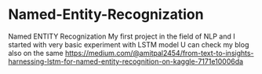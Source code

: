 # Named-Entity-Recognization
Named ENTITY Recognization
My first project in the field of NLP and I started with very basic experiment
with LSTM model 
U can check my blog also on the same 
https://medium.com/@amitpal2454/from-text-to-insights-harnessing-lstm-for-named-entity-recognition-on-kaggle-7171e10006da
